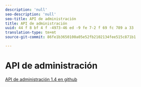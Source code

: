 ```yaml
---
description: 'null'
seo-description: 'null'
seo-title: API de administración
title: API de administración
uuid: 44 f 8 bf 4 f -4973-46 ed -9 fe 7-2 f 69 fc 789 a 33
translation-type: tm+mt
source-git-commit: 86fe1b3650100a05e52fb2102134fee515c871b1

---
```



# API de administración

[API de administración 1.4 en github](https://github.com/AdobeDocs/analytics-1.4-apis/blob/master/docs/admin-api/index.md)
